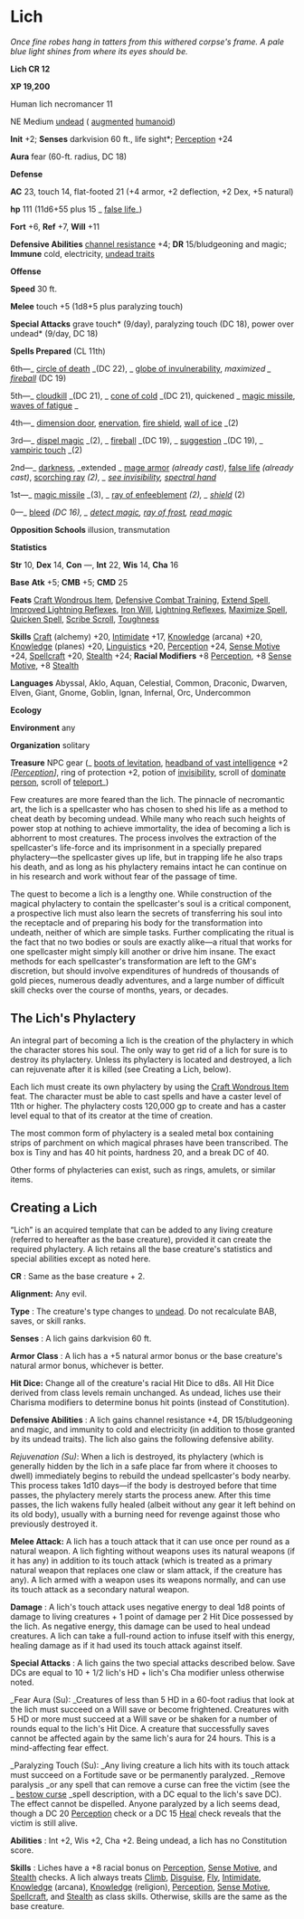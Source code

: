# Lich

_Once fine robes hang in tatters from this withered corpse's frame. A pale blue light shines from where its eyes should be._

**Lich CR 12**

**XP 19,200**

Human lich necromancer 11

NE Medium [undead](creatureTypes.md#_undead) ( [augmented](creatureTypes.md#_augmented-subtype) [humanoid](creatureTypes.md#_humanoid))

**Init** +2; **Senses** darkvision 60 ft., life sight\*; [Perception](../skills/perception.md#_perception) +24

**Aura** fear (60-ft. radius, DC 18)

**Defense**

**AC** 23, touch 14, flat-footed 21 (+4 armor, +2 deflection, +2 Dex, +5 natural)

**hp** 111 (11d6+55 plus 15 _ [false life](../spells/falseLife.md#_false-life)_)

**Fort** +6, **Ref** +7, **Will** +11

**Defensive Abilities** [channel resistance](universalMonsterRules.md#_channel-resistance) +4; **DR** 15/bludgeoning and magic; **Immune** cold, electricity, [undead traits](universalMonsterRules.md#_undead-traits)

**Offense**

**Speed** 30 ft.

**Melee** touch +5 (1d8+5 plus paralyzing touch)

**Special Attacks** grave touch\* (9/day), paralyzing touch (DC 18), power over undead\* (9/day, DC 18)

**Spells Prepared** (CL 11th)

6th—_ [circle of death](../spells/circleOfDeath.md#_circle-of-death) _(DC 22), _ [globe of invulnerability](../spells/globeOfInvulnerability.md#_globe-of-invulnerability), _maximized _ [fireball](../spells/fireball.md#_fireball)_ (DC 19)

5th—_ [cloudkill](../spells/cloudkill.md#_cloudkill) _(DC 21), _ [cone of cold](../spells/coneOfCold.md#_cone-of-cold) _(DC 21), quickened _ [magic missile](../spells/magicMissile.md#_magic-missile), [waves of fatigue](../spells/wavesOfFatigue.md#_waves-of-fatigue) _

4th—_ [dimension door](../spells/dimensionDoor.md#_dimension-door), [enervation](../spells/enervation.md#_enervation), [fire shield](../spells/fireShield.md#_fire-shield), [wall of ice](../spells/wallOfIce.md#_wall-of-ice) _(2)

3rd—_ [dispel magic](../spells/dispelMagic.md#_dispel-magic) _(2), _ [fireball](../spells/fireball.md#_fireball) _(DC 19), _ [suggestion](../spells/suggestion.md#_suggestion) _(DC 19), _ [vampiric touch](../spells/vampiricTouch.md#_vampiric-touch) _(2)

2nd—_ [darkness](../spells/darkness.md#_darkness), _extended _ [mage armor](../spells/mageArmor.md#_mage-armor) _(already cast)_, [false life](../spells/falseLife.md#_false-life) _(already cast)_, [scorching ray](../spells/scorchingRay.md#_scorching-ray) _(2), _ [see invisibility](../spells/seeInvisibility.md#_see-invisibility), [spectral hand](../spells/spectralHand.md#_spectral-hand)_

1st—_ [magic missile](../spells/magicMissile.md#_magic-missile) _(3), _ [ray of enfeeblement](../spells/rayOfEnfeeblement.md#_ray-of-enfeeblement) _(2), _ [shield](../spells/shield.md#_shield)_ (2)

0—_ [bleed](../spells/bleed.md#_bleed) _(DC 16), _ [detect magic](../spells/detectMagic.md#_detect-magic), [ray of frost](../spells/rayOfFrost.md#_ray-of-frost), [read magic](../spells/readMagic.md#_read-magic)_

**Opposition Schools** illusion, transmutation

**Statistics**

**Str** 10, **Dex** 14, **Con** —, **Int** 22, **Wis** 14, **Cha** 16

**Base**  **Atk** +5; **CMB** +5; **CMD** 25

**Feats** [Craft Wondrous Item](../feats.md#_craft-wondrous-item), [Defensive Combat Training](../feats.md#_defensive-combat-training), [Extend Spell](../feats.md#_extend-spell), [Improved Lightning Reflexes](../feats.md#_improved-lightning-reflexes), [Iron Will](../feats.md#_iron-will), [Lightning Reflexes](../feats.md#_lightning-reflexes), [Maximize Spell](../feats.md#_maximize-spell), [Quicken Spell](../feats.md#_quicken-spell), [Scribe Scroll](../feats.md#_scribe-scroll), [Toughness](../feats.md#_toughness)

**Skills** [Craft](../skills/craft.md#_craft) (alchemy) +20, [Intimidate](../skills/intimidate.md#_intimidate) +17, [Knowledge](../skills/knowledge.md#_knowledge) (arcana) +20, [Knowledge](../skills/knowledge.md#_knowledge) (planes) +20, [Linguistics](../skills/linguistics.md#_linguistics) +20, [Perception](../skills/perception.md#_perception) +24, [Sense Motive](../skills/senseMotive.md#_sense-motive) +24, [Spellcraft](../skills/spellcraft.md#_spellcraft) +20, [Stealth](../skills/stealth.md#_stealth) +24; **Racial Modifiers** +8 [Perception](../skills/perception.md#_perception), +8 [Sense Motive](../skills/senseMotive.md#_sense-motive), +8 [Stealth](../skills/stealth.md#_stealth)

**Languages** Abyssal, Aklo, Aquan, Celestial, Common, Draconic, Dwarven, Elven, Giant, Gnome, Goblin, Ignan, Infernal, Orc, Undercommon

**Ecology**

**Environment** any

**Organization** solitary

**Treasure** NPC gear (_ [boots of levitation](../magicItems/wondrousItems.md#_boots-of-levitation), [headband of vast intelligence](../magicItems/wondrousItems.md#_headband-of-vast-intelligence) +2 _[[Perception](../skills/perception.md#_perception)]_, ring of protection +2, potion of [invisibility](../spells/invisibility.md#_invisibility), scroll of [dominate person](../spells/dominatePerson.md#_dominate-person), scroll of [teleport](../spells/teleport.md#_teleport)_)

Few creatures are more feared than the lich. The pinnacle of necromantic art, the lich is a spellcaster who has chosen to shed his life as a method to cheat death by becoming undead. While many who reach such heights of power stop at nothing to achieve immortality, the idea of becoming a lich is abhorrent to most creatures. The process involves the extraction of the spellcaster's life-force and its imprisonment in a specially prepared phylactery—the spellcaster gives up life, but in trapping life he also traps his death, and as long as his phylactery remains intact he can continue on in his research and work without fear of the passage of time.

The quest to become a lich is a lengthy one. While construction of the magical phylactery to contain the spellcaster's soul is a critical component, a prospective lich must also learn the secrets of transferring his soul into the receptacle and of preparing his body for the transformation into undeath, neither of which are simple tasks. Further complicating the ritual is the fact that no two bodies or souls are exactly alike—a ritual that works for one spellcaster might simply kill another or drive him insane. The exact methods for each spellcaster's transformation are left to the GM's discretion, but should involve expenditures of hundreds of thousands of gold pieces, numerous deadly adventures, and a large number of difficult skill checks over the course of months, years, or decades.

## The Lich's Phylactery

An integral part of becoming a lich is the creation of the phylactery in which the character stores his soul. The only way to get rid of a lich for sure is to destroy its phylactery. Unless its phylactery is located and destroyed, a lich can rejuvenate after it is killed (see Creating a Lich, below).

Each lich must create its own phylactery by using the [Craft Wondrous Item](../feats.md#_craft-wondrous-item) feat. The character must be able to cast spells and have a caster level of 11th or higher. The phylactery costs 120,000 gp to create and has a caster level equal to that of its creator at the time of creation.

The most common form of phylactery is a sealed metal box containing strips of parchment on which magical phrases have been transcribed. The box is Tiny and has 40 hit points, hardness 20, and a break DC of 40.

Other forms of phylacteries can exist, such as rings, amulets, or similar items.

## Creating a Lich

“Lich” is an acquired template that can be added to any living creature (referred to hereafter as the base creature), provided it can create the required phylactery. A lich retains all the base creature's statistics and special abilities except as noted here.

**CR** : Same as the base creature + 2.

**Alignment:** Any evil.

**Type** : The creature's type changes to [undead](creatureTypes.md#_undead). Do not recalculate BAB, saves, or skill ranks.

**Senses** : A lich gains darkvision 60 ft.

**Armor Class** : A lich has a +5 natural armor bonus or the base creature's natural armor bonus, whichever is better.

**Hit Dice:** Change all of the creature's racial Hit Dice to d8s. All Hit Dice derived from class levels remain unchanged. As undead, liches use their Charisma modifiers to determine bonus hit points (instead of Constitution).

**Defensive Abilities** : A lich gains channel resistance +4, DR 15/bludgeoning and magic, and immunity to cold and electricity (in addition to those granted by its undead traits). The lich also gains the following defensive ability.

_Rejuvenation (Su)_: When a lich is destroyed, its phylactery (which is generally hidden by the lich in a safe place far from where it chooses to dwell) immediately begins to rebuild the undead spellcaster's body nearby. This process takes 1d10 days—if the body is destroyed before that time passes, the phylactery merely starts the process anew. After this time passes, the lich wakens fully healed (albeit without any gear it left behind on its old body), usually with a burning need for revenge against those who previously destroyed it.

**Melee Attack:** A lich has a touch attack that it can use once per round as a natural weapon. A lich fighting without weapons uses its natural weapons (if it has any) in addition to its touch attack (which is treated as a primary natural weapon that replaces one claw or slam attack, if the creature has any). A lich armed with a weapon uses its weapons normally, and can use its touch attack as a secondary natural weapon.

**Damage** : A lich's touch attack uses negative energy to deal 1d8 points of damage to living creatures + 1 point of damage per 2 Hit Dice possessed by the lich. As negative energy, this damage can be used to heal undead creatures. A lich can take a full-round action to infuse itself with this energy, healing damage as if it had used its touch attack against itself.

**Special Attacks** : A lich gains the two special attacks described below. Save DCs are equal to 10 + 1/2 lich's HD + lich's Cha modifier unless otherwise noted.

_Fear Aura (Su): _Creatures of less than 5 HD in a 60-foot radius that look at the lich must succeed on a Will save or become frightened. Creatures with 5 HD or more must succeed at a Will save or be shaken for a number of rounds equal to the lich's Hit Dice. A creature that successfully saves cannot be affected again by the same lich's aura for 24 hours. This is a mind-affecting fear effect.

  
  

_Paralyzing Touch (Su): _Any living creature a lich hits with its touch attack must succeed on a Fortitude save or be permanently paralyzed. _Remove paralysis _or any spell that can remove a curse can free the victim (see the _ [bestow curse](../spells/bestowCurse.md#_bestow-curse) _spell description, with a DC equal to the lich's save DC). The effect cannot be dispelled. Anyone paralyzed by a lich seems dead, though a DC 20 [Perception](../skills/perception.md#_perception) check or a DC 15 [Heal](../skills/heal.md#_heal) check reveals that the victim is still alive.

**Abilities** : Int +2, Wis +2, Cha +2. Being undead, a lich has no Constitution score.

**Skills** : Liches have a +8 racial bonus on [Perception](../skills/perception.md#_perception), [Sense Motive](../skills/senseMotive.md#_sense-motive), and [Stealth](../skills/stealth.md#_stealth) checks. A lich always treats [Climb](../skills/climb.md#_climb), [Disguise](../skills/disguise.md#_disguise), [Fly](../skills/fly.md#_fly), [Intimidate](../skills/intimidate.md#_intimidate), [Knowledge](../skills/knowledge.md#_knowledge) (arcana), [Knowledge](../skills/knowledge.md#_knowledge) (religion), [Perception](../skills/perception.md#_perception), [Sense Motive](../skills/senseMotive.md#_sense-motive), [Spellcraft](../skills/spellcraft.md#_spellcraft), and [Stealth](../skills/stealth.md#_stealth) as class skills. Otherwise, skills are the same as the base creature.

